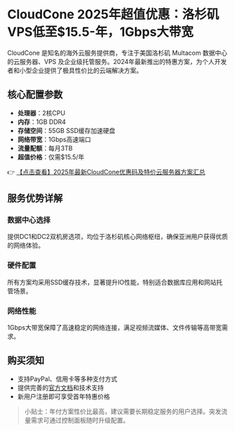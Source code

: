 # CloudCone 2025年超值优惠：洛杉矶VPS低至$15.5-年，1Gbps大带宽

CloudCone 是知名的海外云服务提供商，专注于美国洛杉矶 Multacom 数据中心的云服务器、VPS 及企业级托管服务。2024年最新推出的特惠方案，为个人开发者和小型企业提供了极具性价比的云端解决方案。

## 核心配置参数

- **处理器**：2核CPU
- **内存**：1GB DDR4
- **存储空间**：55GB SSD缓存加速硬盘
- **网络带宽**：1Gbps高速端口
- **流量配额**：每月3TB
- **超值价格**：仅需$15.5/年

👉 [【点击查看】2025年最新CloudCone优惠码及特价云服务器方案汇总](https://bit.ly/Cloudcone)

## 服务优势详解

### 数据中心选择
提供DC1和DC2双机房选项，均位于洛杉矶核心网络枢纽，确保亚洲用户获得优质的网络体验。

### 硬件配置
所有方案均采用SSD缓存技术，显著提升IO性能，特别适合数据库应用和网站托管场景。

### 网络性能
1Gbps大带宽保障了高速稳定的网络连接，满足视频流媒体、文件传输等高带宽需求。

## 购买须知

- 支持PayPal、信用卡等多种支付方式
- 提供完善的[官方文档](https://bit.ly/Cloudcone)和技术支持
- 新用户注册即可享受首年特惠价格

> 小贴士：年付方案性价比最高，建议需要长期稳定服务的用户选择。突发流量需求可通过控制面板随时升级配置。